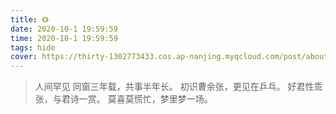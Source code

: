 ```yaml
---
title: 《》
date: 2020-10-1 19:59:59
time: 2020-10-1 19:59:59
tags: hide
cover: https://thirty-1302773433.cos.ap-nanjing.myqcloud.com/post/about/360%E6%88%AA%E5%9B%BE20210214222752578.jpg
---
```


> 人间罕见
> 同窗三年载，共事半年长。
> 初识曹余张，更见在乒乓。
> 好君性乖张，与君诗一赏。
> 莫喜莫慌忙，梦里梦一场。